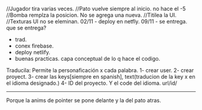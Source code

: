 //Jugador tira varias veces.
//Pato vuelve siempre al inicio. no hace el -5 
//Bomba remplza la posicion. No se agrega una nueva.
//Titilea la UI.
//Texturas UI no se eleminan.
02/11 - deploy en netfly. 
09/11 - se entrega.
que se  entrega? 
- trad. 
- conex firebase.
- deploy netlify.
- buenas practicas.
capa conceptual de lo q hace el codigo.

Traducila: Permite la personaficación x cada palabra.
1- crear user.
2- crear proyect.
3- crear las keys[siempre en spanish], text(traducion de la key x en el idioma designado.)
4- ID del proyecto. Y el code del idioma. url/id/




-------
Porque la anims de pointer se pone delante y la del pato atras.